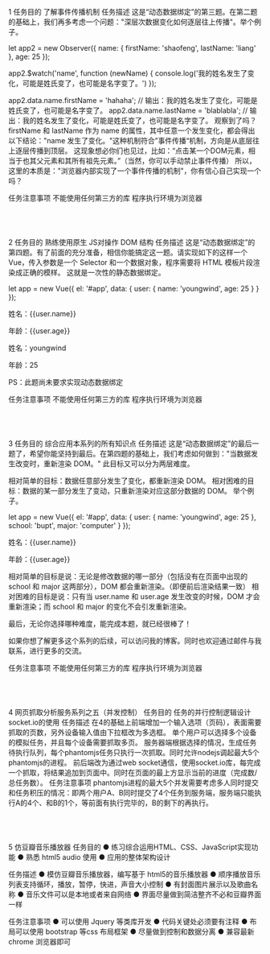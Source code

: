 1 任务目的
了解事件传播机制
任务描述
这是“动态数据绑定”的第三题。在第二题的基础上，我们再多考虑一个问题："深层次数据变化如何逐层往上传播"。举个例子。

let app2 = new Observer({
    name: {
        firstName: 'shaofeng',
        lastName: 'liang'
    },
    age: 25
});

app2.$watch('name', function (newName) {
    console.log('我的姓名发生了变化，可能是姓氏变了，也可能是名字变了。')
});

app2.data.name.firstName = 'hahaha';
// 输出：我的姓名发生了变化，可能是姓氏变了，也可能是名字变了。
app2.data.name.lastName = 'blablabla';
// 输出：我的姓名发生了变化，可能是姓氏变了，也可能是名字变了。
观察到了吗？firstName 和 lastName 作为 name 的属性，其中任意一个发生变化，都会得出以下结论："name 发生了变化。"这种机制符合”事件传播“机制，方向是从底层往上逐层传播到顶层。
这现象想必你们也见过，比如：“点击某一个DOM元素，相当于也其父元素和其所有祖先元素。”（当然，你可以手动禁止事件传播） 所以，这里的本质是："浏览器内部实现了一个事件传播的机制"，你有信心自己实现一个吗？

任务注意事项
不能使用任何第三方的库
程序执行环境为浏览器
<br><br><br><br><br>
2 任务目的
熟练使用原生 JS对操作 DOM 结构
任务描述
这是“动态数据绑定”的第四题。有了前面的充分准备，相信你能搞定这一题。请实现如下的这样一个 Vue，传入参数是一个 Selector 和一个数据对象，程序需要将 HTML 模板片段渲染成正确的模样。 这就是一次性的静态数据绑定。

let app = new Vue({
  el: '#app',
  data: {
    user: {
      name: 'youngwind',
      age: 25
    }
  }
});
<!-- 页面中原本的 html 模板片段 -->
<div id="app">
    <p>姓名：{{user.name}}</p>
    <p>年龄：{{user.age}}</p>
</div>
<!-- 最终在页面中渲染出来的结果 -->
<div id="app">
    <p>姓名：youngwind</p>
    <p>年龄：25</p>
</div>
PS：此题尚未要求实现动态数据绑定

任务注意事项
不能使用任何第三方的库
程序执行环境为浏览器
<br><br><br><br><br>
3 任务目的
综合应用本系列的所有知识点
任务描述
这是“动态数据绑定”的最后一题了，希望你能坚持到最后。在第四题的基础上，我们考虑如何做到："当数据发生改变时，重新渲染 DOM。" 此目标又可以分为两层难度。

相对简单的目标：数据任意部分发生了变化，都重新渲染 DOM。
相对困难的目标：数据的某一部分发生了变动，只重新渲染对应这部分数据的 DOM。
举个例子。

let app = new Vue({
  el: '#app',
  data: {
    user: {
      name: 'youngwind',
      age: 25
    },
    school: 'bupt',
    major: 'computer'
  }
});
<!-- 页面中原本的 html 模板片段 -->
<div id="app">
    <p>姓名：{{user.name}}</p>
    <p>年龄：{{user.age}}</p>
</div>
相对简单的目标是说：无论是修改数据的哪一部分（包括没有在页面中出现的 school 和 major 这两部分），DOM 都会重新渲染。（即便前后渲染结果一致）
相对困难的目标是说：只有当 user.name 和 user.age 发生改变的时候，DOM 才会重新渲染；而 school 和 major 的变化不会引发重新渲染。

最后，无论你选择哪种难度，能完成本题，就已经很棒了！

如果你想了解更多这个系列的后续，可以访问我的博客。同时也欢迎通过邮件与我联系，进行更多的交流。

任务注意事项
不能使用任何第三方的库
程序执行环境为浏览器
<br><br><br><br><br>
4 网页抓取分析服务系列之五（并发控制）
任务目的
任务的并行控制逻辑设计
socket.io的使用
任务描述
在4的基础上前端增加一个输入选项（页码），表面需要抓取的页数，另外设备输入值由下拉框改为多选框。
单个用户可以选择多个设备的模拟任务，并且每个设备需要抓取多页。
服务器端根据选择的情况，生成任务待执行队列，每个phantomjs任务只执行一次抓取。同时允许nodejs调起最大5个phantomjs的进程。
前后端改为通过web socket通信，使用socket.io库，每完成一个抓取，将结果追加到页面中。同时在页面的最上方显示当前的进度（完成数/总任务数）。
任务注意事项
phantomjs进程的最大5个并发需要考虑多人同时提交和任务积压的情况：即两个用户A、B同时提交了4个任务到服务端，服务端只能执行A的4个、和B的1个，等前面有执行完毕的，B的剩下的再执行。
<br><br><br><br><br>
5 仿豆瓣音乐播放器
任务目的
● 练习综合运用HTML、CSS、JavaScript实现功能
● 熟悉 html5 audio 使用
● 应用的整体架构设计


任务描述
● 模仿豆瓣音乐播放器，编写基于 html5的音乐播放器
● 顺序播放音乐列表支持循环，播放，暂停，快进，声音大小控制
● 有封面图片展示以及歌曲名称
● 音乐文件可以是本地或者来自网络
● 界面尽量做到简洁整齐不必和豆瓣界面一样

任务注意事项
● 可以使用 Jquery 等类库开发
● 代码关键处必须要有注释
● 布局可以使用 bootstrap 等css 布局框架
● 尽量做到控制和数据分离
● 兼容最新 chrome 浏览器即可
<br><br><br><br><br>